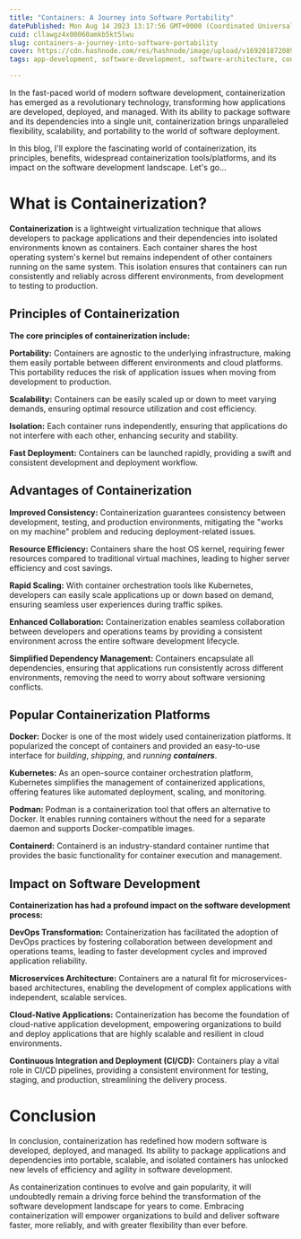 ```yaml
---
title: "Containers: A Journey into Software Portability"
datePublished: Mon Aug 14 2023 13:17:56 GMT+0000 (Coordinated Universal Time)
cuid: cllawgz4x00060amkb5kt5lwu
slug: containers-a-journey-into-software-portability
cover: https://cdn.hashnode.com/res/hashnode/image/upload/v1692018720893/1c883466-e668-4580-aa3a-682984893510.png
tags: app-development, software-development, software-architecture, containers

---
```


In the fast-paced world of modern software development, containerization has emerged as a revolutionary technology, transforming how applications are developed, deployed, and managed. With its ability to package software and its dependencies into a single unit, containerization brings unparalleled flexibility, scalability, and portability to the world of software deployment.

In this blog, I'll explore the fascinating world of containerization, its principles, benefits, widespread containerization tools/platforms, and its impact on the software development landscape. Let's go...

# What is Containerization?

**Containerization** is a lightweight virtualization technique that allows developers to package applications and their dependencies into isolated environments known as containers. Each container shares the host operating system's kernel but remains independent of other containers running on the same system. This isolation ensures that containers can run consistently and reliably across different environments, from development to testing to production.

## Principles of Containerization

**The core principles of containerization include:**

**Portability:** Containers are agnostic to the underlying infrastructure, making them easily portable between different environments and cloud platforms. This portability reduces the risk of application issues when moving from development to production.

**Scalability:** Containers can be easily scaled up or down to meet varying demands, ensuring optimal resource utilization and cost efficiency.

**Isolation:** Each container runs independently, ensuring that applications do not interfere with each other, enhancing security and stability.

**Fast Deployment:** Containers can be launched rapidly, providing a swift and consistent development and deployment workflow.

## Advantages of Containerization

**Improved Consistency:** Containerization guarantees consistency between development, testing, and production environments, mitigating the "works on my machine" problem and reducing deployment-related issues.

**Resource Efficiency:** Containers share the host OS kernel, requiring fewer resources compared to traditional virtual machines, leading to higher server efficiency and cost savings.

**Rapid Scaling:** With container orchestration tools like Kubernetes, developers can easily scale applications up or down based on demand, ensuring seamless user experiences during traffic spikes.

**Enhanced Collaboration:** Containerization enables seamless collaboration between developers and operations teams by providing a consistent environment across the entire software development lifecycle.

**Simplified Dependency Management:** Containers encapsulate all dependencies, ensuring that applications run consistently across different environments, removing the need to worry about software versioning conflicts.

## Popular Containerization Platforms

**Docker:** Docker is one of the most widely used containerization platforms. It popularized the concept of containers and provided an easy-to-use interface for *building*, *shipping*, and *running* ***containers***.

**Kubernetes:** As an open-source container orchestration platform, Kubernetes simplifies the management of containerized applications, offering features like automated deployment, scaling, and monitoring.

**Podman:** Podman is a containerization tool that offers an alternative to Docker. It enables running containers without the need for a separate daemon and supports Docker-compatible images.

**Containerd:** Containerd is an industry-standard container runtime that provides the basic functionality for container execution and management.

## Impact on Software Development

**Containerization has had a profound impact on the software development process:**

**DevOps Transformation:** Containerization has facilitated the adoption of DevOps practices by fostering collaboration between development and operations teams, leading to faster development cycles and improved application reliability.

**Microservices Architecture:** Containers are a natural fit for microservices-based architectures, enabling the development of complex applications with independent, scalable services.

**Cloud-Native Applications:** Containerization has become the foundation of cloud-native application development, empowering organizations to build and deploy applications that are highly scalable and resilient in cloud environments.

**Continuous Integration and Deployment (CI/CD):** Containers play a vital role in CI/CD pipelines, providing a consistent environment for testing, staging, and production, streamlining the delivery process.

# Conclusion

In conclusion, containerization has redefined how modern software is developed, deployed, and managed. Its ability to package applications and dependencies into portable, scalable, and isolated containers has unlocked new levels of efficiency and agility in software development.

As containerization continues to evolve and gain popularity, it will undoubtedly remain a driving force behind the transformation of the software development landscape for years to come. Embracing containerization will empower organizations to build and deliver software faster, more reliably, and with greater flexibility than ever before.